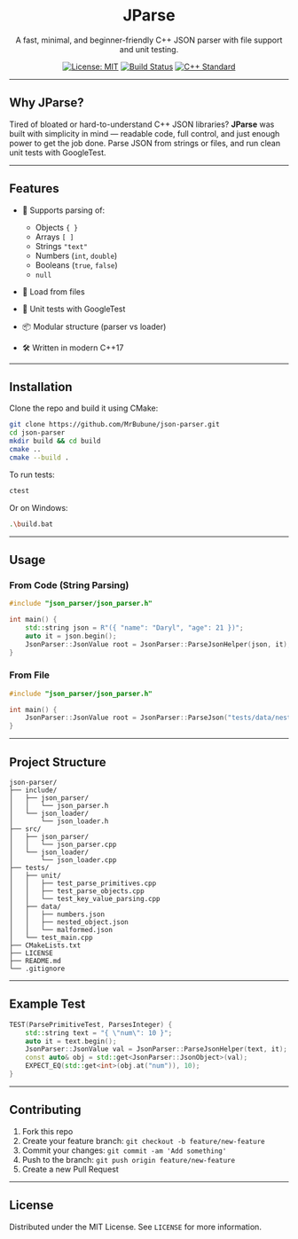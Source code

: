 <div align="center">

# JParse

A fast, minimal, and beginner-friendly C++ JSON parser with file support and unit testing.

[![License: MIT](https://img.shields.io/badge/License-MIT-yellow.svg)](https://opensource.org/licenses/MIT)
[![Build Status](https://img.shields.io/badge/build-passing-brightgreen)](#)
[![C++ Standard](https://img.shields.io/badge/C++-17-blue.svg)](#)

</div>

---

## Why JParse?

Tired of bloated or hard-to-understand C++ JSON libraries?
**JParse** was built with simplicity in mind — readable code, full control, and just enough power to get the job done.
Parse JSON from strings or files, and run clean unit tests with GoogleTest.

---

## Features

* 📜 Supports parsing of:

  * Objects `{ }`
  * Arrays `[ ]`
  * Strings `"text"`
  * Numbers (`int`, `double`)
  * Booleans (`true`, `false`)
  * `null`
* 📁 Load from files
* 🧪 Unit tests with GoogleTest
* 📦 Modular structure (parser vs loader)
* 🛠️ Written in modern C++17

---

## Installation

Clone the repo and build it using CMake:

```sh
git clone https://github.com/MrBubune/json-parser.git
cd json-parser
mkdir build && cd build
cmake ..
cmake --build .
```

To run tests:

```sh
ctest
```

Or on Windows:

```sh
.\build.bat
```

---

## Usage

### From Code (String Parsing)

```cpp
#include "json_parser/json_parser.h"

int main() {
    std::string json = R"({ "name": "Daryl", "age": 21 })";
    auto it = json.begin();
    JsonParser::JsonValue root = JsonParser::ParseJsonHelper(json, it);
}
```

### From File

```cpp
#include "json_parser/json_parser.h"

int main() {
    JsonParser::JsonValue root = JsonParser::ParseJson("tests/data/nested_object.json");
}
```

---

## Project Structure

```
json-parser/
├── include/
│   ├── json_parser/
│   │   └── json_parser.h
│   └── json_loader/
│       └── json_loader.h
├── src/
│   ├── json_parser/
│   │   └── json_parser.cpp
│   └── json_loader/
│       └── json_loader.cpp
├── tests/
│   ├── unit/
│   │   ├── test_parse_primitives.cpp
│   │   ├── test_parse_objects.cpp
│   │   └── test_key_value_parsing.cpp
│   ├── data/
│   │   ├── numbers.json
│   │   ├── nested_object.json
│   │   └── malformed.json
│   └── test_main.cpp
├── CMakeLists.txt
├── LICENSE
├── README.md
└── .gitignore
```

---

## Example Test

```cpp
TEST(ParsePrimitiveTest, ParsesInteger) {
    std::string text = "{ \"num\": 10 }";
    auto it = text.begin();
    JsonParser::JsonValue val = JsonParser::ParseJsonHelper(text, it);
    const auto& obj = std::get<JsonParser::JsonObject>(val);
    EXPECT_EQ(std::get<int>(obj.at("num")), 10);
}
```

---

## Contributing

1. Fork this repo
2. Create your feature branch: `git checkout -b feature/new-feature`
3. Commit your changes: `git commit -am 'Add something'`
4. Push to the branch: `git push origin feature/new-feature`
5. Create a new Pull Request

---

## License

Distributed under the MIT License.
See `LICENSE` for more information.
